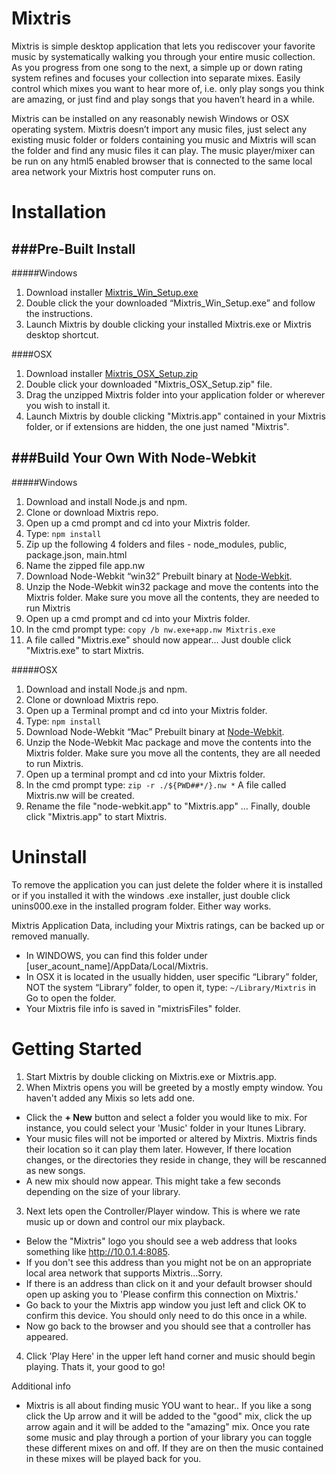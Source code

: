 Mixtris
=======

Mixtris is simple desktop application that lets you rediscover your favorite music by systematically walking you through your entire music collection.  As you progress from one song to the next, a simple up or down rating system refines and focuses your collection into separate mixes.  Easily control which mixes you want to hear more of, i.e. only play songs you think are amazing, or just find and play songs that you haven’t heard in a while.  

Mixtris can be installed on any reasonably newish Windows or OSX operating system.  Mixtris doesn’t import any music files, just select any existing music folder or folders containing you music and Mixtris will scan the folder and find any music files it can play.  The music player/mixer can be run on any html5 enabled browser that is connected to the same local area network your Mixtris host computer runs on.   

Installation
=======

###Pre-Built Install
------

#####Windows
 1. Download installer [Mixtris_Win_Setup.exe](https://s3.amazonaws.com/mixtris_release/Mixtris_Win_Setup.exe)
 2. Double click the your downloaded “Mixtris_Win_Setup.exe” and follow the instructions.
 3. Launch Mixtris by double clicking your installed Mixtris.exe or Mixtris desktop shortcut.

####OSX

 1. Download installer [Mixtris_OSX_Setup.zip](https://s3.amazonaws.com/mixtris_release/Mixtris_OSX_Setup.zip)
 2. Double click your downloaded "Mixtris_OSX_Setup.zip" file. 
 3. Drag the unzipped Mixtris folder into your application folder or wherever you wish to install it.
 4. Launch Mixtris by double clicking "Mixtris.app" contained in your Mixtris folder, or if extensions are hidden, the one just named "Mixtris".

###Build Your Own With Node-Webkit
------

#####Windows

 1. Download and install Node.js and npm.
 2. Clone or download Mixtris repo.
 3. Open up a cmd prompt and cd into your Mixtris folder.
 4. Type:
    `npm install`
 5. Zip up the following 4 folders and files - node_modules, public, package.json, main.html
 6. Name the zipped file app.nw
 7. Download Node-Webkit “win32” Prebuilt binary at [Node-Webkit](https://github.com/rogerwang/node-webkit).
 8. Unzip the Node-Webkit win32 package and move the contents into the Mixtris folder.  Make sure you move all the contents, they are needed to run Mixtris
 8. Open up a cmd prompt and cd into your Mixtris folder.
 9. In the cmd prompt type: `copy /b nw.exe+app.nw Mixtris.exe`
 10. A file called "Mixtris.exe" should now appear…  Just double click "Mixtris.exe" to start Mixtris.

#####OSX

 1. Download and install Node.js and npm.
 2. Clone or download Mixtris repo.
 3. Open up a Terminal prompt and cd into your Mixtris folder.
 4. Type: `npm install`
 5. Download Node-Webkit “Mac” Prebuilt binary at [Node-Webkit](https://github.com/rogerwang/node-webkit).
 6. Unzip the Node-Webkit Mac package and move the contents into the Mixtris folder.  Make sure you move all the contents, they are all needed to run Mixtris.
 7. Open up a terminal prompt and cd into your Mixtris folder.
 8. In the cmd prompt type: `zip -r ./${PWD##*/}.nw *`  A file called Mixtris.nw will be created.
 9. Rename the file "node-webkit.app" to "Mixtris.app" … Finally, double click "Mixtris.app" to start Mixtris.


Uninstall
=======
To remove the application you can just delete the folder where it is installed or if you installed it with the windows .exe installer, just double click unins000.exe in the installed program folder.  Either way works.

Mixtris Application Data, including your Mixtris ratings, can be backed up or removed manually.
* In WINDOWS, you can find this folder under [user\_acount\_name]/AppData/Local/Mixtris.  
* In OSX it is located in the usually hidden, user specific “Library” folder, NOT the system “Library” folder, to open it, type: `~/Library/Mixtris` in Go to open the folder.   
* Your Mixtris file info is saved in "mixtrisFiles" folder.


Getting Started
=======

1. Start Mixtris by double clicking on Mixtris.exe or Mixtris.app.
2. When Mixtris opens you will be greeted by a mostly empty window.  You haven't added any Mixis so lets add one.
  * Click the **+ New** button and select a folder you would like to mix.  For instance, you could select your 'Music' folder in your Itunes Library.
  * Your music files will not be imported or altered by Mixtris.  Mixtris finds their location so it can play them later.  However, If there location changes, or the directories they reside in change, they will be rescanned as new songs. 
  * A new mix should now appear.  This might take a few seconds depending on the size of your library.
3. Next lets open the Controller/Player window.  This is where we rate music up or down and control our mix playback.
  * Below the "Mixtris" logo you should see a web address that looks something like http://10.0.1.4:8085.
  * If you don't see this address than you might not be on an appropriate local area network that supports Mixtris...Sorry.
  * If there is an address than click on it and your default browser should open up asking you to 'Please confirm this connection on Mixtris.'  
  * Go back to your the Mixtris app window you just left and click OK to confirm this device.  You should only need to do this once in a while.
  * Now go back to the browser and you should see that a controller has appeared.
4. Click 'Play Here' in the upper left hand corner and music should begin playing.  Thats it, your good to go!

Additional info
  * Mixtris is all about finding music YOU want to hear..  If you like a song click the Up arrow and it will be added to the "good" mix, click the up arrow again and it will be added to the "amazing" mix.  Once you rate some music and play through a portion of your library you can toggle these different mixes on and off.  If they are on then the music contained in these mixes will be played back for you.








